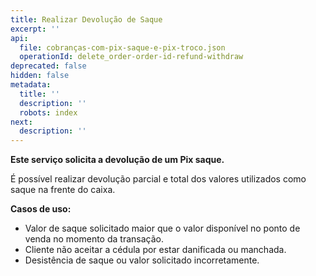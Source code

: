 ```yaml
---
title: Realizar Devolução de Saque
excerpt: ''
api:
  file: cobranças-com-pix-saque-e-pix-troco.json
  operationId: delete_order-order-id-refund-withdraw
deprecated: false
hidden: false
metadata:
  title: ''
  description: ''
  robots: index
next:
  description: ''
---
```

**Este serviço solicita a devolução de um Pix saque.**

É possível realizar devolução parcial e total dos valores utilizados como saque na frente do caixa.

**Casos de uso:**

- Valor de saque solicitado maior que o valor disponível no ponto de venda no momento da transação.
- Cliente não aceitar a cédula por estar danificada ou manchada.
- Desistência de saque ou valor solicitado incorretamente.